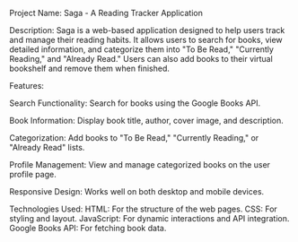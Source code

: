 Project Name: Saga - A Reading Tracker Application

Description:
Saga is a web-based application designed to help users track and manage their reading habits. It allows users to search for books, view detailed information, and categorize them into "To Be Read," "Currently Reading," and "Already Read." Users can also add books to their virtual bookshelf and remove them when finished.

Features:

Search Functionality: Search for books using the Google Books API.

Book Information: Display book title, author, cover image, and description.

Categorization: Add books to "To Be Read," "Currently Reading," or "Already Read" lists.

Profile Management: View and manage categorized books on the user profile page.

Responsive Design: Works well on both desktop and mobile devices.


Technologies Used:
HTML: For the structure of the web pages.
CSS: For styling and layout.
JavaScript: For dynamic interactions and API integration.
Google Books API: For fetching book data.
